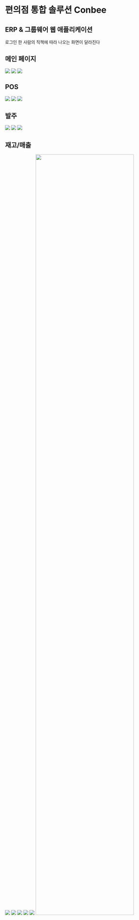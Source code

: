 # 편의점 통합 솔루션 Conbee
## ERP & 그룹웨어 웹 애플리케이션

로그인 한 사람의 직책에 따라 나오는 화면이 달라진다
## 메인 페이지
<img src="./image/Slide4.jpg">
<img src="./image/Slide5.jpg">
<img src="./image/Slide6.jpg">

## POS
<img src="./image/Slide7.jpg">
<img src="./image/Slide8.jpg">
<img src="./image/Slide9.jpg">

## 발주
<img src="./image/Slide10.jpg">
<img src="./image/Slide11.jpg">
<img src="./image/Slide14.jpg">

## 재고/매출
<img src="./image/Slide12.jpg">
<img src="./image/Slide13.jpg">
<img src="./image/Slide15.jpg">
<img src="./image/Slide16.jpg">
<img src="./image/Slide17.jpg">

<img width="80%" src="./gif/POS.gif"/>

